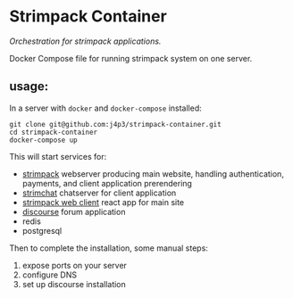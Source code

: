# Strimpack Container

*Orchestration for strimpack applications.*

Docker Compose file for running strimpack system on one server.

## usage:
In a server with `docker` and `docker-compose` installed:
```
git clone git@github.com:j4p3/strimpack-container.git
cd strimpack-container
docker-compose up
```

This will start services for:

* [strimpack](https://github.com/j4p3/strimpack) webserver producing main website, handling authentication, payments, and client application prerendering
*  [strimchat](https://github.com/j4p3/strimchat) chatserver for client application
*  [strimpack web client](https://github.com/j4p3/strimpack-web-client) react app for main site
*  [discourse](https://github.com/discourse/discourse) forum application
*  redis
*  postgresql

Then to complete the installation, some manual steps:

1. expose ports on your server
2. configure DNS
3. set up discourse installation
